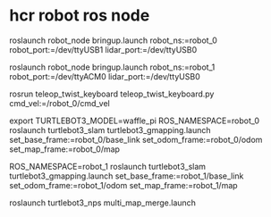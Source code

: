 # hcr robot ros node


roslaunch robot_node bringup.launch robot_ns:=robot_0 robot_port:=/dev/ttyUSB1 lidar_port:=/dev/ttyUSB0

roslaunch robot_node bringup.launch robot_ns:=robot_1 robot_port:=/dev/ttyACM0 lidar_port:=/dev/ttyUSB0

rosrun teleop_twist_keyboard teleop_twist_keyboard.py cmd_vel:=/robot_0/cmd_vel

export TURTLEBOT3_MODEL=waffle_pi
ROS_NAMESPACE=robot_0 roslaunch turtlebot3_slam turtlebot3_gmapping.launch set_base_frame:=robot_0/base_link set_odom_frame:=robot_0/odom set_map_frame:=robot_0/map

ROS_NAMESPACE=robot_1 roslaunch turtlebot3_slam turtlebot3_gmapping.launch set_base_frame:=robot_1/base_link set_odom_frame:=robot_1/odom set_map_frame:=robot_1/map

roslaunch turtlebot3_nps multi_map_merge.launch